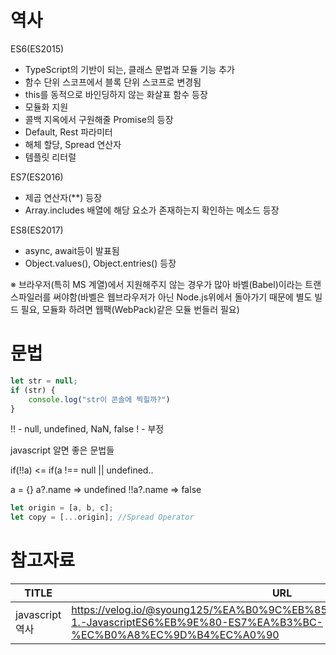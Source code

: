 # 역사

ES6(ES2015)
- TypeScript의 기반이 되는, 클래스 문법과 모듈 기능 추가 
- 함수 단위 스코프에서 블록 단위 스코프로 변경됨
- this를 동적으로 바인딩하지 않는 화살표 함수 등장
- 모듈화 지원
- 콜백 지옥에서 구원해줄 Promise의 등장
- Default, Rest 파라미터
- 해체 할당, Spread 연산자
- 템플릿 리터럴

ES7(ES2016)
- 제곱 연산자(**) 등장
- Array.includes 배열에 해당 요소가 존재하는지 확인하는 메소드 등장

ES8(ES2017)
- async, await등이 발표됨
- Object.values(), Object.entries() 등장

※ 브라우저(특히 MS 계열)에서 지원해주지 않는 경우가 많아 바벨(Babel)이라는 트랜스파일러를 써야함(바벨은 웹브라우저가 아닌 Node.js위에서 돌아가기 때문에 별도 빌드 필요, 모듈화 하려면 웹팩(WebPack)같은 모듈 번들러 필요)


# 문법

```jsx
let str = null;
if (str) {
	console.log("str이 콘솔에 찍힐까?")
}
```

!! - null, undefined, NaN, false
! - 부정

javascript 알면 좋은 문법들

if(!!a) <= if(a !== null || undefined..

a = {}
a?.name => undefined
!!a?.name => false

```jsx
let origin = [a, b, c];
let copy = [...origin]; //Spread Operator
```

# 참고자료
| TITLE         |URL|
|---------------|---|
| javascript 역사 |https://velog.io/@syoung125/%EA%B0%9C%EB%85%90%EA%B3%B5%EB%B6%80-1.-JavascriptES6%EB%9E%80-ES7%EA%B3%BC-%EC%B0%A8%EC%9D%B4%EC%A0%90|